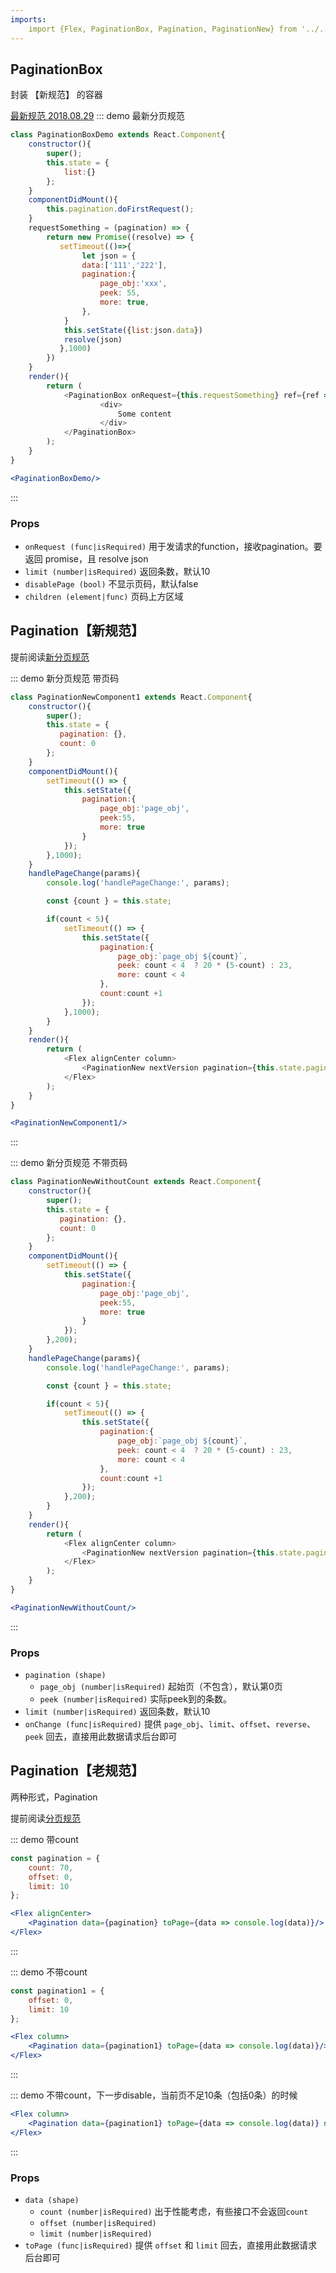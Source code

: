 ```yaml
---
imports:
    import {Flex, PaginationBox, Pagination, PaginationNew} from '../../src/index';
---
```


## PaginationBox

封装 【新规范】 的容器

[最新规范 2018.08.29](https://doc.guanmai.cn/%E6%A8%A1%E5%9D%97%E6%96%87%E6%A1%A3/%E5%88%86%E9%A1%B5/)
::: demo 最新分页规范
```js
class PaginationBoxDemo extends React.Component{
    constructor(){
        super();
        this.state = {
            list:{}
        };
    }
    componentDidMount(){
        this.pagination.doFirstRequest();
    }
    requestSomething = (pagination) => {
        return new Promise((resolve) => {
           setTimeout(()=>{
                let json = {
                data:['111','222'],
                pagination:{
                    page_obj:'xxx',
                    peek: 55,
                    more: true,
                },
            }
            this.setState({list:json.data})
            resolve(json)
           },1000)
        })
    }
    render(){
        return (
            <PaginationBox onRequest={this.requestSomething} ref={ref => (this.pagination = ref)} /* disablePage 不显示页码 */>
                    <div>
                        Some content
                    </div>
            </PaginationBox>
        );
    }
}
```
```jsx
<PaginationBoxDemo/>
```
:::

### Props 
- `onRequest (func|isRequired)`  用于发请求的function，接收pagination。要返回 promise，且 resolve json
- `limit (number|isRequired)` 返回条数，默认10
- `disablePage (bool)` 不显示页码，默认false
- `children (element|func)` 页码上方区域




## Pagination【新规范】

提前阅读[新分页规范](https://doc.guanmai.cn/%E5%88%86%E4%BA%AB%E5%9F%B9%E8%AE%AD/%E7%9F%A5%E8%AF%86%E5%88%86%E4%BA%AB/%E5%88%86%E9%A1%B5%E8%A7%84%E8%8C%83/)

::: demo 新分页规范 带页码
```js
class PaginationNewComponent1 extends React.Component{
    constructor(){
        super();
        this.state = {
           pagination: {},
           count: 0
        };
    }
    componentDidMount(){
        setTimeout(() => {
            this.setState({
                pagination:{
                    page_obj:'page_obj',
                    peek:55,
                    more: true
                }
            });
        },1000);
    }
    handlePageChange(params){
        console.log('handlePageChange:', params);

        const {count } = this.state;

        if(count < 5){
            setTimeout(() => {
                this.setState({
                    pagination:{
                        page_obj:`page_obj ${count}`,
                        peek: count < 4  ? 20 * (5-count) : 23,
                        more: count < 4
                    },
                    count:count +1
                });
            },1000);
        }
    }
    render(){
        return (
            <Flex alignCenter column>
                <PaginationNew nextVersion pagination={this.state.pagination} onChange={this.handlePageChange.bind(this)}/>
            </Flex>
        );
    }
}
```
```jsx
<PaginationNewComponent1/>
```
:::

::: demo 新分页规范 不带页码
```js
class PaginationNewWithoutCount extends React.Component{
    constructor(){
        super();
        this.state = {
           pagination: {},
           count: 0
        };
    }
    componentDidMount(){
        setTimeout(() => {
            this.setState({
                pagination:{
                    page_obj:'page_obj',
                    peek:55,
                    more: true
                }
            });
        },200);
    }
    handlePageChange(params){
        console.log('handlePageChange:', params);

        const {count } = this.state;

        if(count < 5){
            setTimeout(() => {
                this.setState({
                    pagination:{
                        page_obj:`page_obj ${count}`,
                        peek: count < 4  ? 20 * (5-count) : 23,
                        more: count < 4
                    },
                    count:count +1
                });
            },200);
        }
    }
    render(){
        return (
            <Flex alignCenter column>
                <PaginationNew nextVersion pagination={this.state.pagination} onChange={this.handlePageChange.bind(this)} showCount={false}/>
            </Flex>
        );
    }
}
```
```jsx
<PaginationNewWithoutCount/>
```
:::

### Props 

- `pagination (shape)` 
    * `page_obj (number|isRequired)` 起始页（不包含），默认第0页
    * `peek (number|isRequired)` 实际peek到的条数。
- `limit (number|isRequired)` 返回条数，默认10
- `onChange (func|isRequired)` 提供 `page_obj`、`limit`、`offset`、`reverse`、`peek` 回去，直接用此数据请求后台即可


## Pagination【老规范】

两种形式，Pagination

提前阅读[分页规范](https://github.com/gmfe/react-gm/wiki/%E5%88%86%E9%A1%B5%E6%A0%BC%E5%BC%8F%E8%A7%84%E8%8C%83)

::: demo 带count
```js
const pagination = {
    count: 70,
    offset: 0,
    limit: 10
};
```
```jsx
<Flex alignCenter>
    <Pagination data={pagination} toPage={data => console.log(data)}/>
</Flex>
```
:::

::: demo 不带count
```js
const pagination1 = {
    offset: 0,
    limit: 10
};
```
```jsx
<Flex column>
    <Pagination data={pagination1} toPage={data => console.log(data)}/>
</Flex>
```
:::

::: demo 不带count，下一步disable，当前页不足10条（包括0条）的时候
```jsx
<Flex column>
    <Pagination data={pagination1} toPage={data => console.log(data)} nextDisabled={true}/>
</Flex>
```
:::

### Props 

- `data (shape)` 
    * `count (number|isRequired)` 出于性能考虑，有些接口不会返回`count`
    * `offset (number|isRequired)`
    * `limit (number|isRequired)`
- `toPage (func|isRequired)` 提供 `offset` 和 `limit` 回去，直接用此数据请求后台即可
